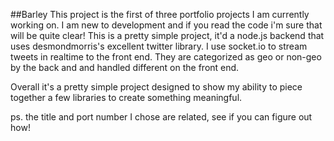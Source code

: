 ##Barley
This project is the first of three portfolio projects I am currently working on. I am new to development and if you read the code i'm sure that will be quite clear! This is a pretty simple project, it'd a node.js backend that uses desmondmorris's excellent twitter library. I use socket.io to stream tweets in realtime to the front end. They are categorized as geo or non-geo by the back and and handled different on the front end.

Overall it's a pretty simple project designed to show my ability to piece together a few libraries to create something meaningful.

ps. the title and port number I chose are related, see if you can figure out how!
